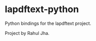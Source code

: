 lapdftext-python
================

Python bindings for the lapdftext project. 

Project by Rahul Jha.

